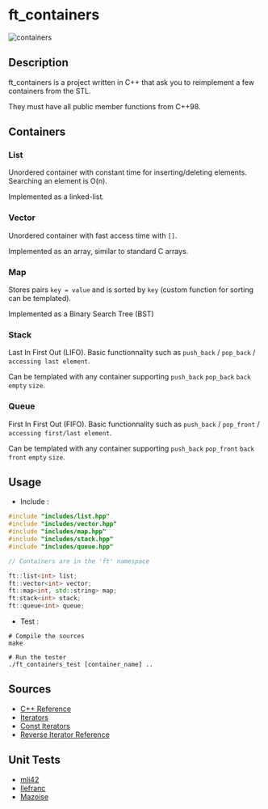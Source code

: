 # ft_containers

![containers](https://i.imgur.com/gfVBbX5.png)

## Description

ft_containers is a project written in C++ that ask you to reimplement a few containers from the STL.

They must have all public member functions from C++98.

## Containers

### List

Unordered container with constant time for inserting/deleting elements. Searching an element is O(n).

Implemented as a linked-list.

### Vector

Unordered container with fast access time with `[]`.

Implemented as an array, similar to standard C arrays.
  
### Map

Stores pairs `key = value` and is sorted by `key` (custom function for sorting can be templated).

Implemented as a Binary Search Tree (BST)

### Stack

Last In First Out (LIFO). Basic functionnality such as `push_back` / `pop_back` / `accessing last element`. 

Can be templated with any container supporting `push_back` `pop_back` `back` `empty` `size`.

### Queue

First In First Out (FIFO). Basic functionnality such as `push_back` / `pop_front` / `accessing first/last element`.

Can be templated with any container supporting `push_back` `pop_front` `back` `front` `empty` `size`.

## Usage

* Include :
```c++
#include "includes/list.hpp"
#include "includes/vector.hpp"
#include "includes/map.hpp"
#include "includes/stack.hpp"
#include "includes/queue.hpp"

// Containers are in the 'ft' namespace

ft::list<int> list;
ft::vector<int> vector;
ft::map<int, std::string> map;
ft:stack<int> stack;
ft::queue<int> queue;
```

* Test :
```shell
# Compile the sources
make

# Run the tester
./ft_containers_test [container_name] ..
```

## Sources
- [C++ Reference](https://www.cplusplus.com/reference/stl/)
- [Iterators](https://www.cs.helsinki.fi/u/tpkarkka/alglib/k06/lectures/iterators.html)
- [Const Iterators](https://www.drdobbs.com/the-standard-librarian-defining-iterato/184401331)
- [Reverse Iterator Reference](http://www.cplusplus.com/reference/iterator/reverse_iterator/)

## Unit Tests
- [mli42](https://github.com/mli42/containers_test)
- [llefranc](https://github.com/llefranc/42_Containator)
- [Mazoise](https://github.com/Mazoise/FT_CONTAINERS_TESTER)
